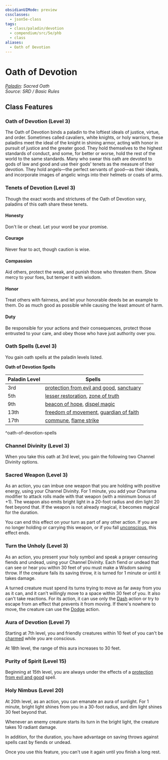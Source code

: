 ```yaml
---
obsidianUIMode: preview
cssclasses:
  - json5e-class
tags:
  - class/paladin/devotion
  - compendium/src/5e/phb
  - class
aliases:
  - Oath of Devotion
---
```

# Oath of Devotion
*[Paladin](paladin.md): Sacred Oath*  
*Source: SRD / Basic Rules*  


## Class Features

### Oath of Devotion (Level 3)

The Oath of Devotion binds a paladin to the loftiest ideals of justice, virtue, and order. Sometimes called cavaliers, white knights, or holy warriors, these paladins meet the ideal of the knight in shining armor, acting with honor in pursuit of justice and the greater good. They hold themselves to the highest standards of conduct, and some, for better or worse, hold the rest of the world to the same standards. Many who swear this oath are devoted to gods of law and good and use their gods' tenets as the measure of their devotion. They hold angels—the perfect servants of good—as their ideals, and incorporate images of angelic wings into their helmets or coats of arms.

### Tenets of Devotion (Level 3)

Though the exact words and strictures of the Oath of Devotion vary, paladins of this oath share these tenets.

#### Honesty

Don't lie or cheat. Let your word be your promise.

#### Courage

Never fear to act, though caution is wise.

#### Compassion

Aid others, protect the weak, and punish those who threaten them. Show mercy to your foes, but temper it with wisdom.

#### Honor

Treat others with fairness, and let your honorable deeds be an example to them. Do as much good as possible while causing the least amount of harm.

#### Duty

Be responsible for your actions and their consequences, protect those entrusted to your care, and obey those who have just authority over you.

### Oath Spells (Level 3)

You gain oath spells at the paladin levels listed.

**Oath of Devotion Spells**

| Paladin Level | Spells |
|---------------|--------|
| 3rd | [protection from evil and good](compendium/spells/protection-from-evil-and-good.md), [sanctuary](compendium/spells/sanctuary.md) |
| 5th | [lesser restoration](compendium/spells/lesser-restoration.md), [zone of truth](compendium/spells/zone-of-truth.md) |
| 9th | [beacon of hope](compendium/spells/beacon-of-hope.md), [dispel magic](compendium/spells/dispel-magic.md) |
| 13th | [freedom of movement](compendium/spells/freedom-of-movement.md), [guardian of faith](compendium/spells/guardian-of-faith.md) |
| 17th | [commune](compendium/spells/commune.md), [flame strike](compendium/spells/flame-strike.md) |
^oath-of-devotion-spells

### Channel Divinity (Level 3)

When you take this oath at 3rd level, you gain the following two Channel Divinity options.

### Sacred Weapon (Level 3)

As an action, you can imbue one weapon that you are holding with positive energy, using your Channel Divinity. For 1 minute, you add your Charisma modifier to attack rolls made with that weapon (with a minimum bonus of +1). The weapon also emits bright light in a 20-foot radius and dim light 20 feet beyond that. If the weapon is not already magical, it becomes magical for the duration.

You can end this effect on your turn as part of any other action. If you are no longer holding or carrying this weapon, or if you fall [unconscious](rules/conditions.md#unconscious), this effect ends.

### Turn the Unholy (Level 3)

As an action, you present your holy symbol and speak a prayer censuring fiends and undead, using your Channel Divinity. Each fiend or undead that can see or hear you within 30 feet of you must make a Wisdom saving throw. If the creature fails its saving throw, it is turned for 1 minute or until it takes damage.

A turned creature must spend its turns trying to move as far away from you as it can, and it can't willingly move to a space within 30 feet of you. It also can't take reactions. For its action, it can use only the [Dash](rules/actions.md#Dash) action or try to escape from an effect that prevents it from moving. If there's nowhere to move, the creature can use the [Dodge](rules/actions.md#Dodge) action.

### Aura of Devotion (Level 7)

Starting at 7th level, you and friendly creatures within 10 feet of you can't be [charmed](rules/conditions.md#charmed) while you are conscious.

At 18th level, the range of this aura increases to 30 feet.

### Purity of Spirit (Level 15)

Beginning at 15th level, you are always under the effects of a [protection from evil and good](compendium/spells/protection-from-evil-and-good.md) spell.

### Holy Nimbus (Level 20)

At 20th level, as an action, you can emanate an aura of sunlight. For 1 minute, bright light shines from you in a 30-foot radius, and dim light shines 30 feet beyond that.

Whenever an enemy creature starts its turn in the bright light, the creature takes 10 radiant damage.

In addition, for the duration, you have advantage on saving throws against spells cast by fiends or undead.

Once you use this feature, you can't use it again until you finish a long rest.